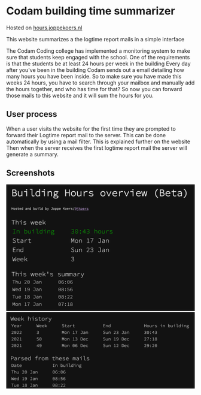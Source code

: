 # Codam building time summarizer

Hosted on [hours.joppekoers.nl](https:://joppekoers.nl)

This website summarizes a the logtime report mails in a simple interface

The Codam Coding college has implemented a monitoring system to make sure that students keep engaged with the school.
One of the requirements is that the students be at least 24 hours per week in the building
Every day after you've been in the building Codam sends out a email detailing how many hours you have been inside.
So to make sure you have made this weeks 24 hours, you have to search through your mailbox and manually add the hours together, and who has time for that?
So now you can forward those mails to this website and it will sum the hours for you.

## User process
When a user visits the website for the first time they are prompted to forward their Logtime report mail to the server.
This can be done automatically by using a mail filter. This is explained further on the website
Then when the server receives the first logtime report mail the server will generate a summary.

## Screenshots
![](./img/homepage.png)
![](./img/homepage1.png)
